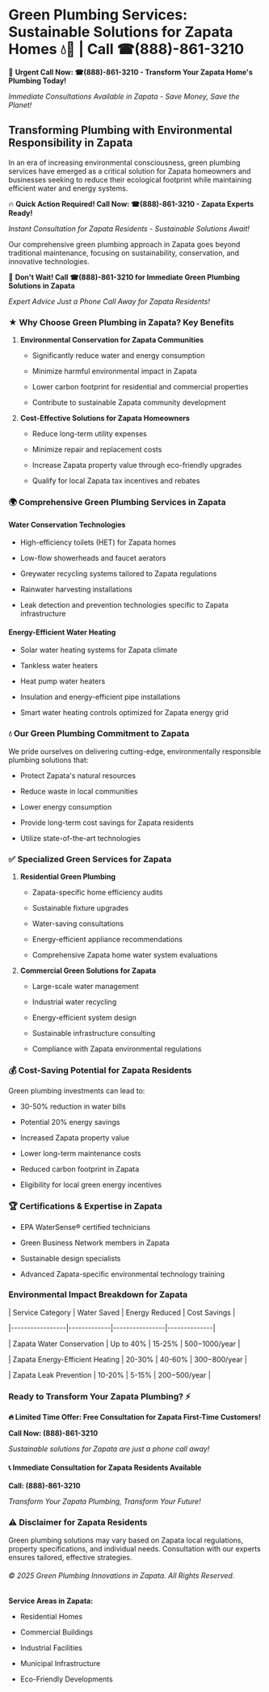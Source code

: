 # Green Plumbing Services: Sustainable Solutions for Zapata Homes 💧🌿 | Call ☎(888)-861-3210

🚨 **Urgent Call Now: ☎(888)-861-3210 - Transform Your Zapata Home's Plumbing Today!**
*Immediate Consultations Available in Zapata - Save Money, Save the Planet!*

## Transforming Plumbing with Environmental Responsibility in Zapata

In an era of increasing environmental consciousness, green plumbing services have emerged as a critical solution for Zapata homeowners and businesses seeking to reduce their ecological footprint while maintaining efficient water and energy systems. 

🔥 **Quick Action Required! Call Now: ☎(888)-861-3210 - Zapata Experts Ready!**
*Instant Consultation for Zapata Residents - Sustainable Solutions Await!*

Our comprehensive green plumbing approach in Zapata goes beyond traditional maintenance, focusing on sustainability, conservation, and innovative technologies.

🚨 **Don't Wait! Call ☎(888)-861-3210 for Immediate Green Plumbing Solutions in Zapata**
*Expert Advice Just a Phone Call Away for Zapata Residents!*

### ★ Why Choose Green Plumbing in Zapata? Key Benefits

1. **Environmental Conservation for Zapata Communities** 
   - Significantly reduce water and energy consumption
   - Minimize harmful environmental impact in Zapata
   - Lower carbon footprint for residential and commercial properties
   - Contribute to sustainable Zapata community development

2. **Cost-Effective Solutions for Zapata Homeowners** 
   - Reduce long-term utility expenses
   - Minimize repair and replacement costs
   - Increase Zapata property value through eco-friendly upgrades
   - Qualify for local Zapata tax incentives and rebates

### 🌍 Comprehensive Green Plumbing Services in Zapata

#### Water Conservation Technologies
- High-efficiency toilets (HET) for Zapata homes
- Low-flow showerheads and faucet aerators
- Greywater recycling systems tailored to Zapata regulations
- Rainwater harvesting installations
- Leak detection and prevention technologies specific to Zapata infrastructure

#### Energy-Efficient Water Heating
- Solar water heating systems for Zapata climate
- Tankless water heaters
- Heat pump water heaters
- Insulation and energy-efficient pipe installations
- Smart water heating controls optimized for Zapata energy grid

### 💧 Our Green Plumbing Commitment to Zapata

We pride ourselves on delivering cutting-edge, environmentally responsible plumbing solutions that:
- Protect Zapata's natural resources
- Reduce waste in local communities
- Lower energy consumption
- Provide long-term cost savings for Zapata residents
- Utilize state-of-the-art technologies

### ✅ Specialized Green Services for Zapata

1. **Residential Green Plumbing**
   - Zapata-specific home efficiency audits
   - Sustainable fixture upgrades
   - Water-saving consultations
   - Energy-efficient appliance recommendations
   - Comprehensive Zapata home water system evaluations

2. **Commercial Green Solutions for Zapata**
   - Large-scale water management
   - Industrial water recycling
   - Energy-efficient system design
   - Sustainable infrastructure consulting
   - Compliance with Zapata environmental regulations

### 💰 Cost-Saving Potential for Zapata Residents

Green plumbing investments can lead to:
- 30-50% reduction in water bills
- Potential 20% energy savings
- Increased Zapata property value
- Lower long-term maintenance costs
- Reduced carbon footprint in Zapata
- Eligibility for local green energy incentives

### 🏆 Certifications & Expertise in Zapata

- EPA WaterSense® certified technicians
- Green Business Network members in Zapata
- Sustainable design specialists
- Advanced Zapata-specific environmental technology training

### Environmental Impact Breakdown for Zapata

| Service Category | Water Saved | Energy Reduced | Cost Savings |
|-----------------|-------------|----------------|--------------|
| Zapata Water Conservation | Up to 40% | 15-25% | $500-$1000/year |
| Zapata Energy-Efficient Heating | 20-30% | 40-60% | $300-$800/year |
| Zapata Leak Prevention | 10-20% | 5-15% | $200-$500/year |

### Ready to Transform Your Zapata Plumbing? ⚡

**🔥 Limited Time Offer: Free Consultation for Zapata First-Time Customers!**

**Call Now: (888)-861-3210**
*Sustainable solutions for Zapata are just a phone call away!*

#### 📞 Immediate Consultation for Zapata Residents Available

**Call: (888)-861-3210**
*Transform Your Zapata Plumbing, Transform Your Future!*

### ⚠️ Disclaimer for Zapata Residents

Green plumbing solutions may vary based on Zapata local regulations, property specifications, and individual needs. Consultation with our experts ensures tailored, effective strategies.

###### © 2025 Green Plumbing Innovations in Zapata. All Rights Reserved.

**Service Areas in Zapata:** 
- Residential Homes
- Commercial Buildings
- Industrial Facilities
- Municipal Infrastructure
- Eco-Friendly Developments